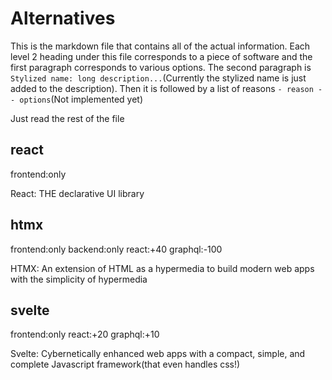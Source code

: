# Alternatives
This is the markdown file that contains all of the actual information. Each level 2 heading under this file corresponds to a piece of software and the first paragraph corresponds to various options. The second paragraph is `Stylized name: long description...`(Currently the stylized name is just added to the description). Then it is followed by a list of reasons `- reason -- options`(Not implemented yet)

Just read the rest of the file

## react
frontend:only

React: THE declarative UI library

## htmx
frontend:only backend:only react:+40 graphql:-100

HTMX: An extension of HTML as a hypermedia to build modern web apps with the simplicity of hypermedia

## svelte
frontend:only react:+20 graphql:+10

Svelte: Cybernetically enhanced web apps with a compact, simple, and complete Javascript framework(that even handles css!)
